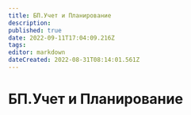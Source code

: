 ```yaml
---
title: БП.Учет и Планирование
description: 
published: true
date: 2022-09-11T17:04:09.216Z
tags: 
editor: markdown
dateCreated: 2022-08-31T08:14:01.561Z
---
```


# БП.Учет и Планирование

